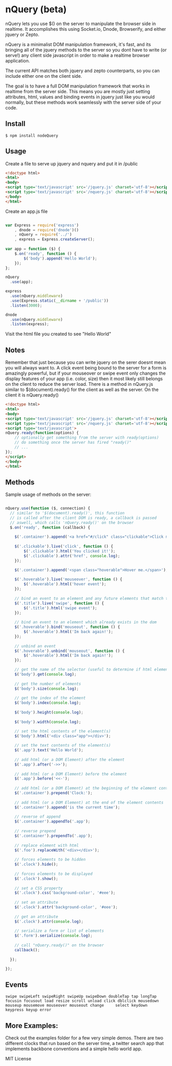 nQuery (beta)
=============

nQuery lets you use $() on the server to manipulate the browser side in realtime. It accomplishes 
this using Socket.io, Dnode, Browserify, and either jquery or Zepto.

nQuery is a minimalist DOM manipulation framework, it's fast, and its bringing all of the 
jquery methods to the server so you dont have to write (or serve!) any client side javascript in order to make a realtime browser application.

The current API matches both jquery and zepto counterparts, so you can include either one on the client side.

The goal is to have a full DOM manipulation framework that works in realtime from the server side.  This means you are mostly just setting attributes, html, values and binding events in jquery just like you would normally, but these methods work seamlessly with the server side of your code.


Install
-------

    $ npm install nodeQuery

Usage
-----
Create a file to serve up jquery and nquery and put it in /public

```html
<!doctype html>
<html>
<body>
<script type='text/javascript' src='/jquery.js' charset='utf-8'></script> 
<script type='text/javascript' src='/nquery.js' charset='utf-8'></script>
</body>
</html>
````

Create an app.js file

```javascript

var Express = require('express')
    , dnode = require('dnode')()
    , nQuery = require('../')
    , express = Express.createServer();
    
var app = function ($) {
    $.on('ready', function () {
        $('body').append('Hello World');
    });
};

nQuery
  .use(app);

express
  .use(nQuery.middleware)
  .use(Express.static(__dirname + '/public'))
  .listen(3000);

dnode
  .use(nQuery.middleware)
  .listen(express);


````

Visit the html file you created to see "Hello World"


Notes
-----
Remember that just because you can write jquery on the serer doesnt mean you will always want to.  A click event being bound to the server for a form is amazingly powerful, but if your mouseover or swipe event only changes the display features of your app (i.e. color, size) then it most likely still belongs on the client to reduce the server load.  There is a method in nQuery.js similar to $(document).ready() for the client as well as the server.  On the client it is nQuery.ready()

```html
<!doctype html>
<html>
<body>
<script type='text/javascript' src='/jquery.js' charset='utf-8'></script> 
<script type='text/javascript' src='/nquery.js' charset='utf-8'></script>
<script type='text/javascript'>
nQuery.ready(function(options) {
    // optionally get something from the server with ready(options)
    // do something once the server has fired "ready()"
    // ...
});
</script>
</body>
</html>
````

Methods
-------

Sample usage of methods on the server:

```javascript

nQuery.use(function ($, connection) {
  // similar to '$(document).ready()', this function
  // is called after the client DOM is ready, a callback is passed
  // aswell, which calls 'nQuery.ready()' on the browser
  $.on('ready', function (callback) { 
    
    $('.container').append('<a href="#/click" class="clickable">Click me, Im a binding.</a>');
    
    $('.clickable').live('click', function () {
        $('.clickable').html('You clicked it!');
        $('.clickable').attr('href', console.log);
    });

    $('.container').append('<span class="hoverable">Hover me.</span>');
    
    $('.hoverable').live('mouseover', function () {
        $('.hoverable').html('hover event');
    });
    
    // bind an event to an element and any future elements that match the selector
    $('.title').live('swipe', function () {
        $('.title').html('swipe event');
    });
    
    // bind an event to an element which already exists in the dom
    $('.hoverable').bind('mouseout', function () {
        $('.hoverable').html('Im back again!');
    });
    
    // unbind an event
    $('.hoverable').unbind('mouseout', function () {
        $('.hoverable').html('Im back again!');
    });

    // get the name of the selector (useful to determine if html element exists)
    $('body').get(console.log);
    
    // get the number of elements
    $('body').size(console.log);
    
    // get the index of the element
    $('body').index(console.log);
    
    $('body').height(console.log);
    
    $('body').width(console.log);

    // set the html contents of the element(s)
    $('body').html('<div class="app"></div>');
    
    // set the text contents of the element(s)
    $('.app').text('Hello World');
    
    // add html (or a DOM Element) after the element
    $('.app').after('->>');
    
    // add html (or a DOM Element) before the element
    $('.app').before('<<-');
    
    // add html (or a DOM Element) at the beginning of the element contents
    $('.container').prepend('Clock:');
    
    // add html (or a DOM Element) at the end of the element contents
    $('.container').append('is the current time');
    
    // reverse of append
    $('.container').appendTo('.app');
    
    // reverse prepend
    $('.container').prependTo('.app');
    
    // replace element with html
    $('.foo').replaceWith('<div></div>');
    
    // forces elements to be hidden
    $('.clock').hide();
    
    // forces elements to be displayed
    $('.clock').show();
     
    // set a CSS property
    $('.clock').css('background-color', '#eee');
    
    // set an attribute
    $('.clock').attr('background-color', '#eee');
    
    // get an attribute
    $('.clock').attr(console.log);
    
    // serialize a form or list of elements
    $('.form').serialize(console.log);
    
    // call "nQuery.ready()" on the browser
    callback();
    
  });

});


````

Events
-------

    swipe swipeLeft swipeRight swipeUp swipeDown doubleTap tap longTap focusin focusout load resize scroll unload click dblclick mousedown mouseup mousemove mouseover mouseout change     select keydown keypress keyup error

More Examples:
---------
Check out the examples folder for a few very simple demos. There are two different clocks 
that run based on the server time, a twitter search app that implements 
backbone conventions and a simple hello world app.

MIT License

